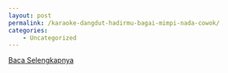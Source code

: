 ```yaml
---
layout: post
permalink: /karaoke-dangdut-hadirmu-bagai-mimpi-nada-cowok/
categories:
    - Uncategorized
---
```


[Baca Selengkapnya](/09)